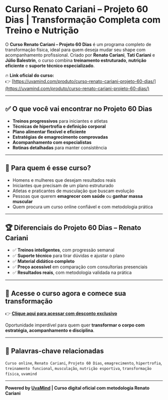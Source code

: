 # Curso Renato Cariani – Projeto 60 Dias | Transformação Completa com Treino e Nutrição

O **Curso Renato Cariani – Projeto 60 Dias** é um programa completo de transformação física, ideal para quem deseja mudar seu shape com acompanhamento profissional. Criado por **Renato Cariani**, **Tati Cariani** e **Júlio Balestrin**, o curso combina **treinamento estruturado**, **nutrição eficiente** e **suporte técnico especializado**.

🔥 **Link oficial do curso:**  
👉 [https://uvamind.com/produto/curso-renato-cariani-projeto-60-dias/](https://uvamind.com/produto/curso-renato-cariani-projeto-60-dias/)

---

## ✅ O que você vai encontrar no Projeto 60 Dias

- **Treinos progressivos** para iniciantes e atletas
- **Técnicas de hipertrofia e definição corporal**
- **Plano alimentar flexível e eficiente**
- **Estratégias de emagrecimento comprovadas**
- **Acompanhamento com especialistas**
- **Rotinas detalhadas** para manter consistência

---

## 🎯 Para quem é esse curso?

- Homens e mulheres que desejam resultados reais
- Iniciantes que precisam de um plano estruturado
- Atletas e praticantes de musculação que buscam evolução
- Pessoas que querem **emagrecer com saúde** ou **ganhar massa muscular**
- Quem procura um curso online confiável e com metodologia prática

---

## 🏆 Diferenciais do Projeto 60 Dias – Renato Cariani

- ✅ **Treinos inteligentes**, com progressão semanal
- ✅ **Suporte técnico** para tirar dúvidas e ajustar o plano
- ✅ **Material didático completo**
- ✅ **Preço acessível** em comparação com consultorias presenciais
- ✅ **Resultados reais**, com metodologia validada na prática

---

## 📲 Acesse o curso agora e comece sua transformação

👉 **[Clique aqui para acessar com desconto exclusivo](https://uvamind.com/produto/curso-renato-cariani-projeto-60-dias/)**

Oportunidade imperdível para quem quer **transformar o corpo com estratégia, acompanhamento e disciplina**.

---

## 🔖 Palavras-chave relacionadas

`Curso online`, `Renato Cariani`, `Projeto 60 Dias`, `emagrecimento`, `hipertrofia`, `treinamento funcional`, `musculação`, `nutrição esportiva`, `transformação física`, `uvamind`

---

**Powered by [UvaMind](https://uvamind.com) | Curso digital oficial com metodologia Renato Cariani**
